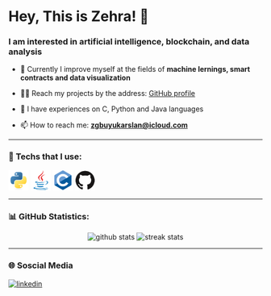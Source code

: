 <h1> Hey, This is Zehra! 👋 </h1>
<h3> I am interested in artificial intelligence, blockchain, and data analysis</h3>

- 🔭 Currently I improve myself at the fields of **machine lernings, smart contracts and data visualization** 

- 👨‍💻 Reach my projects by the address: [GitHub profile](https://github.com/zehragulbuyukarslan)

- 💬 I have experiences on C, Python and Java languages

- 📫 How to reach me: **zgbuyukarslan@icloud.com**

---

### 🚀 Techs that I use:

<p align="left">
  <img src="https://raw.githubusercontent.com/devicons/devicon/master/icons/python/python-original.svg" alt="python" width="40" height="40"/>
  <img src="https://raw.githubusercontent.com/devicons/devicon/master/icons/java/java-original.svg" alt="java" width="40" height="40"/>
  <img src="https://raw.githubusercontent.com/devicons/devicon/master/icons/c/c-original.svg" alt="c" width="40" height="40"/>
  <img src="https://raw.githubusercontent.com/devicons/devicon/master/icons/github/github-original.svg" alt="github" width="40" height="40"/>
</p>

---

### 📊 GitHub Statistics:

<p align="center">
  <img src="https://github-readme-stats.vercel.app/api?username=zehragulbuyukarslan&show_icons=true&theme=tokyonight" alt="github stats"/>
  <img src="https://github-readme-streak-stats.herokuapp.com/?user=zehragulbuyukarslan&theme=tokyonight" alt="streak stats"/>
</p>

---

### 🌐 Soscial Media

<p align="left">
  <a href="https://www.linkedin.com/in/zehragulbuyukarslan/" target="blank"><img align="center" src="https://cdn.jsdelivr.net/npm/simple-icons@v3/icons/linkedin.svg" alt="linkedin" height="30" width="30" /></a>
</p>

